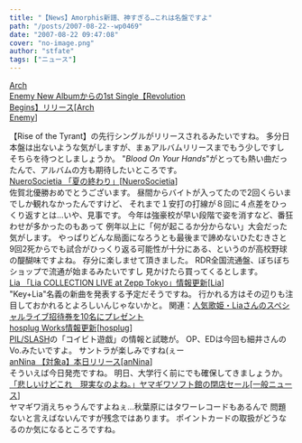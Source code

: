 ```yaml
---
title: "【News】Amorphis新譜、神すぎる…これは名盤ですよ"
path: "/posts/2007-08-22--wp0469"
date: "2007-08-22 09:47:08"
cover: "no-image.png"
author: "stfate"
tags: ["ニュース"]
---
```


<style type="text/css">
<!--
p {white-space: pre-wrap};
-->
</style>

<a class="topics" href="http://www.archenemy.net/japan/news.php?subaction=showfull&id=1187719069&archive=&start_from=&ucat=1&" target="_blank">Arch Enemy New Albumからの1st Single【Revolution Begins】リリース</a><span class="junre">[<a href="http://www.archenemy.net/japan/" target="_blank">Arch Enemy</a>]</span>
<div class="news">【Rise of the Tyrant】の先行シングルがリリースされるみたいですね。
多分日本盤は出ないような気がしますが、まぁアルバムリリースまでもう少しですし
そちらを待つとしましょうか。
"<em>Blood On Your Hands</em>"がとっても熱い曲だったんで、アルバムの方も期待したいところです。</div>
<a class="topics" href="http://nuerosocietia.com/Entry/9/" target="_blank">NueroSocietia 「夏の終わり」</a><span class="junre">[<a href="http://nuerosocietia.com/" target="_blank">NueroSocietia</a>]</span>
<div class="news">佐賀北優勝おめでとうございます。
昼間からバイトが入ってたので2回くらいまでしか観れなかったんですけど、
それまで１安打の打線が８回に４点差をひっくり返すとは…いや、見事です。
今年は強豪校が早い段階で姿を消すなど、番狂わせが多かったのもあって
例年以上に「何が起こるか分からない」大会だった気がします。
やっぱりどんな局面になろうとも最後まで諦めないひたむきさと
9回2死からでも試合がひっくり返る可能性が十分にある、というのが高校野球の醍醐味ですよね。
存分に楽しませて頂きました。
RDR全国流通盤、ぼちぼちショップで流通が始まるみたいですし
見かけたら買ってくるとします。</div>
<a class="topics" href="http://lias-cafe.com/special/" target="_blank">Lia 「Lia COLLECTION LIVE at Zepp Tokyo」情報更新</a><span class="junre">[<a href="http://www.lias-cafe.com/" target="_blank">Lia</a>]</span>
<div class="news">"Key+Lia"名義の新曲を発表する予定だそうですね。
行かれる方はその辺りも注目しておかれるとよろしいんじゃないかと。
関連：<a href="http://www.dengekionline.com/data/news/2007/8/22/ea7ee2aabe82010c08376bf0f8cb64f4.html" target="_blank">人気歌姫・Liaさんのスペシャルライブ招待券を10名にプレゼント</a></div>
<a class="topics" href="http://www.hosplug.com/" target="_blank">hosplug Works情報更新</a><span class="junre">[<a href="http://www.hosplug.com/" target="_blank">hosplug</a>]</span>
<div class="news"><a href="http://www.stoneheads.co.jp/pil/slash/" target="_blank">PIL/SLASH</a>の「コイビト遊戯」の情報と試聴が。
OP、EDは今回も細井さんのVo.みたいですよ。
サントラが楽しみですね(ぇー</div>
<a class="topics" href="http://www.voltagenation.com/annina/" target="_blank">anNina 【対象a】本日リリース</a><span class="junre">[<a href="http://www.voltagenation.com/annina/" target="_blank">anNina</a>]</span>
<div class="news">そういえば今日発売ですね。
明日、大学行く前にでも確保してきましょうか。</div>
<a class="topics" href="http://www.akibablog.net/archives/2007/08/yamagiwasoft-070822.html" target="_blank">「悲しいけどこれ　現実なのよね。」ヤマギワソフト館の閉店セール</a><span class="junre">[<a href="" target="_blank">一般ニュース</a>]</span>
<div class="news">ヤマギワ消えちゃうんですよねぇ…秋葉原にはタワーレコードもあるんで
問題ないと言えばないんですが残念ではあります。
ポイントカードの取扱がどうなるのか気になるところですね。</div>
